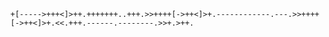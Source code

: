 ```+[----->+++<]>++.+++++++..+++.>>++++[->++<]>+.------------.---.>>++++[->++<]>+.<<.+++.------.--------.>>+.>++.```

